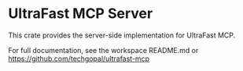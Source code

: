 # UltraFast MCP Server

This crate provides the server-side implementation for UltraFast MCP.

For full documentation, see the workspace README.md or https://github.com/techgopal/ultrafast-mcp 